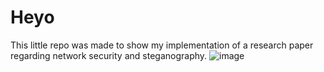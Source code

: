 # Heyo
This little repo was made to show my implementation of a research paper regarding network security and steganography.
![image](https://github.com/user-attachments/assets/498ead39-8ec7-4fa4-b050-89903c5b83aa)

